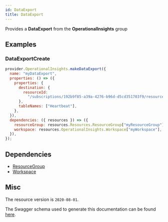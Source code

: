 ```yaml
---
id: DataExport
title: DataExport
---
```

Provides a **DataExport** from the **OperationalInsights** group
## Examples
### DataExportCreate
```js
provider.OperationalInsights.makeDataExport({
  name: "myDataExport",
  properties: () => ({
    properties: {
      destination: {
        resourceId:
          "/subscriptions/192b9f85-a39a-4276-b96d-d5cd351703f9/resourceGroups/OIAutoRest1234/providers/Microsoft.EventHub/namespaces/test",
      },
      tableNames: ["Heartbeat"],
    },
  }),
  dependencies: ({ resources }) => ({
    resourceGroup: resources.Resources.ResourceGroup["myResourceGroup"],
    workspace: resources.OperationalInsights.Workspace["myWorkspace"],
  }),
});

```
## Dependencies
- [ResourceGroup](../Resources/ResourceGroup.md)
- [Workspace](../OperationalInsights/Workspace.md)
## Misc
The resource version is `2020-08-01`.

The Swagger schema used to generate this documentation can be found [here](https://github.com/Azure/azure-rest-api-specs/tree/main/specification/operationalinsights/resource-manager/Microsoft.OperationalInsights/stable/2020-08-01/DataExports.json).
